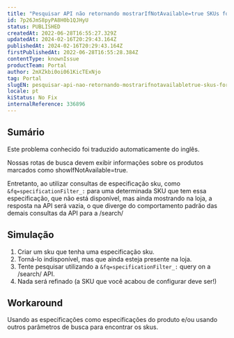 ```yaml
---
title: "Pesquisar API não retornando mostrarIfNotAvailable=true SKUs for &fq=specificationFilter queries."
id: 7p26JmS8pyPA8H0b1QJHyU
status: PUBLISHED
createdAt: 2022-06-28T16:55:27.329Z
updatedAt: 2024-02-16T20:29:43.164Z
publishedAt: 2024-02-16T20:29:43.164Z
firstPublishedAt: 2022-06-28T16:55:28.384Z
contentType: knownIssue
productTeam: Portal
author: 2mXZkbi0oi061KicTExNjo
tag: Portal
slugEN: pesquisar-api-nao-retornando-mostrarifnotavailabletrue-skus-for-fqspecificationfilter-queries
locale: pt
kiStatus: No Fix
internalReference: 336896
---
```


## Sumário

<div class="alert alert-info">
  <p>Este problema conhecido foi traduzido automaticamente do inglês.</p>
</div>



Nossas rotas de busca devem exibir informações sobre os produtos marcados como showIfNotAvailable=true.

Entretanto, ao utilizar consultas de especificação sku, como `&fq=specificationFilter_:` para uma determinada SKU que tem essa especificação, que não está disponível, mas ainda mostrando na loja, a resposta na API será vazia, o que diverge do comportamento padrão das demais consultas da API para a /search/



## Simulação


1) Criar um sku que tenha uma especificação sku.
2) Torná-lo indisponível, mas que ainda esteja presente na loja.
3) Tente pesquisar utilizando a `&fq=specificationFilter_:` query on a /search/ API.
4) Nada será refinado (a SKU que você acabou de configurar deve ser!)



## Workaround


Usando as especificações como especificações do produto e/ou usando outros parâmetros de busca para encontrar os skus.

